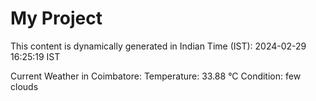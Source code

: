 # My Project

This content is dynamically generated in Indian Time (IST): 2024-02-29 16:25:19 IST


Current Weather in Coimbatore:
Temperature: 33.88 °C
Condition: few clouds
